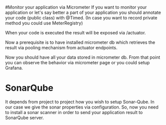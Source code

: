 #Monitor your application via Micrometer
If you want to monitor your application or let's say better a part of your application 
you should annotate your code (public class) with @Timed. 
(In case you want to record private method you could use MeterRegistry)

When your code is executed the result will be exposed via /actuator. 

Now a prerequisite is to have installed micrometer db which retrieves the result via pooling mechanism from actuator endpoints. 

Now you should have all your data stored in micrometer db. 
From that point you can observe the behavior via micrometer page or you could setup Grafana.


# SonarQube 
It depends from project to project how you wish to setup Sonar-Qube.
In our case we give the sonar properties via configuration.
So, now you need to install a sonar scanner in order to send your application result to SonarQube server.

 